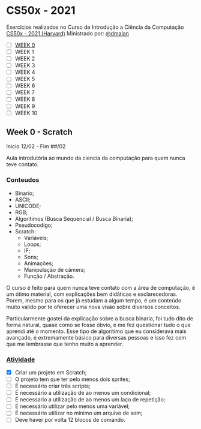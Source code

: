 # CS50x - 2021
Exercícios realizados no  Curso de Introdução a Ciência da Computação [CS50x - 2021 (Harvard)](https://cs50.harvard.edu/x/2021/) Ministrado por: [@dmalan](https://github.com/dmalan)

- [ ] [WEEK 0](#week-0----scratch)
- [ ] WEEK 1
- [ ] WEEK 2
- [ ] WEEK 3
- [ ] WEEK 4
- [ ] WEEK 5
- [ ] WEEK 6
- [ ] WEEK 7
- [ ] WEEK 8
- [ ] WEEK 9
- [ ] WEEK 10

## Week 0 -  Scratch

Inicio 12/02 - Fim ##/02

Aula introdutória ao mundo da ciencia da computação para quem nunca teve contato.

### Conteudos

- Binario;
- ASCII;
- UNICODE;
- RGB;
- Algoritimos (Busca Sequencial / Busca Binaria);
- Pseudocodigo;
- Scratch:
  - Variáveis;
  - Loops;
  - IF;
  - Sons;
  - Animações;
  - Manipulação de câmera;
  - Função / Abstração.
  

O curso é feito para quem nunca teve contato com a área de computação, é um ótimo material, com explicações bem didáticas e esclarecedoras. Porem, mesmo para os que já estudam a algum tempo, é um conteúdo muito valido por te oferecer uma nova visão sobre diversos conceitos.

Particularmente gostei da explicação sobre a busca binaria, foi tudo dito de forma natural, quase como se fosse óbvio, e me fez questionar tudo o que aprendi até o momento. Esse tipo de algorítimo que eu considerava mais avançado, é extremamente básico para diversas pessoas e isso fez com que me lembrasse que tenho muito a aprender.

### [Atividade](https://github.com/vonot/cs50-2021/tree/main/week-0)

- [x] Criar um projeto em Scratch;
- [ ] O projeto tem que ter pelo menos dois sprites;
- [ ] É necessário criar três scripts;
- [ ] É necessário a utilização de ao menos um condicional;
- [ ] É necessario a utilização de ao menos um laço de repetição;
- [ ] É necessário utilizar pelo menos uma variável;
- [ ] É necessário utilizar no mínimo um arquivo de som;
- [ ] Deve haver por volta 12 blocos de comando.
